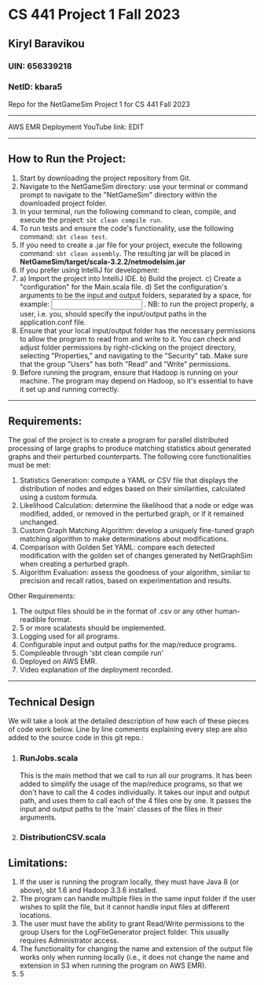 # CS 441 Project 1 Fall 2023
## Kiryl Baravikou
### UIN: 656339218
### NetID: kbara5

Repo for the NetGameSim Project 1 for CS 441 Fall 2023

---

AWS EMR Deployment YouTube link: EDIT

---

## How to Run the Project:
1) Start by downloading the project repository from Git.
2) Navigate to the NetGameSim directory: use your terminal or command prompt to navigate to the "NetGameSim" directory within the downloaded project folder.
3) In your terminal, run the following command to clean, compile, and execute the project: `sbt clean compile run`.
4) To run tests and ensure the code's functionality, use the following command: `sbt clean test`.
5) If you need to create a .jar file for your project, execute the following command: `sbt clean assembly`. The resulting jar will be placed in __NetGameSim/target/scala-3.2.2/netmodelsim.jar__
6) If you prefer using IntelliJ for development:
7) a) Import the project into IntelliJ IDE. b) Build the project. c) Create a "configuration" for the Main.scala file. d) Set the configuration's arguments to be the input and output folders, separated by a space, for example: <input folder> <output folder>. NB: to run the project properly, a user, i.e. you, should specify the input/output paths in the application.conf file.
8) Ensure that your local input/output folder has the necessary permissions to allow the program to read from and write to it. You can check and adjust folder permissions by right-clicking on the project directory, selecting "Properties," and navigating to the "Security" tab. Make sure that the group "Users" has both "Read" and "Write" permissions.
9) Before running the program, ensure that Hadoop is running on your machine. The program may depend on Hadoop, so it's essential to have it set up and running correctly.
---

## Requirements:

The goal of the project is to create a program for parallel distributed processing of large graphs to produce matching statistics about generated graphs and their perturbed counterparts. The following core functionalities must be met:

1. Statistics Generation: compute a YAML or CSV file that displays the distribution of nodes and edges based on their similarities, calculated using a custom formula.
2. Likelihood Calculation: determine the likelihood that a node or edge was modified, added, or removed in the perturbed graph, or if it remained unchanged. 
3. Custom Graph Matching Algorithm: develop a uniquely fine-tuned graph matching algorithm to make determinations about modifications.
4. Comparison with Golden Set YAML: compare each detected modification with the golden set of changes generated by NetGraphSim when creating a perturbed graph.
5. Algorithm Evaluation: assess the goodness of your algorithm, similar to precision and recall ratios, based on experimentation and results.

Other Requirements:
1) The output files should be in the format of .csv or any other human-readible format.
2) 5 or more scalatests should be implemented.
3) Logging used for all programs.
4) Configurable input and output paths for the map/reduce programs.
5) Compileable through 'sbt clean compile run'
7) Deployed on AWS EMR.
8) Video explanation of the deployment recorded.

---

## Technical Design

We will take a look at the detailed description of how each of these pieces of code work below. Line by line comments explaining every step are also added to the source code in this git repo.:

1) ### RunJobs.scala
	This is the main method that we call to run all our programs. It has been added to simplify the usage of the map/reduce programs, so that we don't have to call the 4 codes individually. It takes our input and output path, and uses them to call each of the 4 files one by one. It passes the input and output paths to the 'main' classes of the files in their arguments.

2) ### DistributionCSV.scala




## Limitations:
1) If the user is running the program locally, they must have Java 8 (or above), sbt 1.6 and Hadoop 3.3.6 installed.
2) The program can handle multiple files in the same input folder if the user wishes to split the file, but it cannot handle input files at different locations. 
3) The user must have the ability to grant Read/Write permissions to the group Users for the LogFileGenerator project folder. This usually requires Administrator access.
4) The functionality for changing the name and extension of the output file works only when running locally (i.e., it does not change the name and extension in S3 when running the program on AWS EMR).
5) 5

